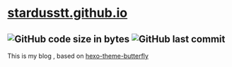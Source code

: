 # [stardusstt.github.io](https://stardusstt.github.io/)
![GitHub code size in bytes](https://img.shields.io/github/languages/code-size/Stardusstt/stardusstt.github.io)
![GitHub last commit](https://img.shields.io/github/last-commit/Stardusstt/stardusstt.github.io)
---
This is my blog , based on [hexo-theme-butterfly](https://github.com/jerryc127/hexo-theme-butterfly)
